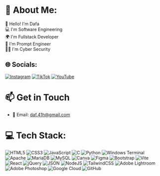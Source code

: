 # 💫 About Me:

👋 Hello! I'm Dafa<br>
💻 I'm Software Engineering<br>
🌍 I'm Fullstack Developer<br>
👾 I'm Prompt Engineer<br>
👨‍💻 I'm Cyber Security

## 🌐 Socials:

[![Instagram](https://img.shields.io/badge/Instagram-%23E4405F.svg?logo=Instagram&logoColor=white)](https://www.instagram.com/daf_41h) [![TikTok](https://img.shields.io/badge/TikTok-%23000000.svg?logo=TikTok&logoColor=white)](https://tiktok.com/@daf_41h) [![YouTube](https://img.shields.io/badge/YouTube-%23FF0000.svg?logo=YouTube&logoColor=white)](https://youtube.com/@daf_41h)

# 📫 Get in Touch

- 📧 Email: [daf.41h@gmail.com](mailto:daf.41h@gmail.com)

# 💻 Tech Stack:
![HTML5](https://img.shields.io/badge/html5-%23E34F26.svg?style=for-the-badge&logo=html5&logoColor=white) ![CSS3](https://img.shields.io/badge/css3-%231572B6.svg?style=for-the-badge&logo=css3&logoColor=white) ![JavaScript](https://img.shields.io/badge/javascript-%23323330.svg?style=for-the-badge&logo=javascript&logoColor=%23F7DF1E) ![C](https://img.shields.io/badge/c-%2300599C.svg?style=for-the-badge&logo=c&logoColor=white) ![Python](https://img.shields.io/badge/python-3670A0?style=for-the-badge&logo=python&logoColor=ffdd54) ![Windows Terminal](https://img.shields.io/badge/Windows%20Terminal-%234D4D4D.svg?style=for-the-badge&logo=windows-terminal&logoColor=white) ![Apache](https://img.shields.io/badge/apache-%23D42029.svg?style=for-the-badge&logo=apache&logoColor=white) ![MariaDB](https://img.shields.io/badge/MariaDB-003545?style=for-the-badge&logo=mariadb&logoColor=white) ![MySQL](https://img.shields.io/badge/mysql-4479A1.svg?style=for-the-badge&logo=mysql&logoColor=white) ![Canva](https://img.shields.io/badge/Canva-%2300C4CC.svg?style=for-the-badge&logo=Canva&logoColor=white) ![Figma](https://img.shields.io/badge/figma-%23F24E1E.svg?style=for-the-badge&logo=figma&logoColor=white) ![Bootstrap](https://img.shields.io/badge/bootstrap-%238511FA.svg?style=for-the-badge&logo=bootstrap&logoColor=white) ![Vite](https://img.shields.io/badge/vite-646CFF?style=for-the-badge&logo=vite&logoColor=white) ![React](https://img.shields.io/badge/react-61DAFB?style=for-the-badge&logo=react&logoColor=black) ![jQuery](https://img.shields.io/badge/jquery-%230769AD.svg?style=for-the-badge&logo=jquery&logoColor=white) ![JSON](https://img.shields.io/badge/json-000000?style=for-the-badge&logo=json&logoColor=white) ![NodeJS](https://img.shields.io/badge/node.js-6DA55F?style=for-the-badge&logo=node.js&logoColor=white) ![TailwindCSS](https://img.shields.io/badge/tailwindcss-%2338B2AC.svg?style=for-the-badge&logo=tailwind-css&logoColor=white) ![Adobe Lightroom](https://img.shields.io/badge/Adobe%20Lightroom-31A8FF.svg?style=for-the-badge&logo=Adobe%20Lightroom&logoColor=white) ![Adobe Photoshop](https://img.shields.io/badge/adobe%20photoshop-%2331A8FF.svg?style=for-the-badge&logo=adobe%20photoshop&logoColor=white) ![Google Cloud](https://img.shields.io/badge/GoogleCloud-%234285F4.svg?style=for-the-badge&logo=google-cloud&logoColor=white) ![GitHub](https://img.shields.io/badge/github-181717?style=for-the-badge&logo=github&logoColor=white)



<!-- Proudly created with GPRM ( https://gprm.itsvg.in ) -->
